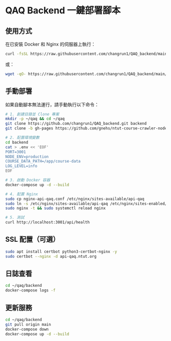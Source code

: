 # QAQ Backend 一鍵部署腳本

## 使用方式

在已安裝 Docker 和 Nginx 的伺服器上執行：

```bash
curl -fsSL https://raw.githubusercontent.com/changrun1/QAQ_backend/main/quick-deploy.sh | bash
```

或：

```bash
wget -qO- https://raw.githubusercontent.com/changrun1/QAQ_backend/main/quick-deploy.sh | bash
```

## 手動部署

如果自動腳本無法運行，請手動執行以下命令：

```bash
# 1. 創建目錄並 Clone 專案
mkdir -p ~/qaq && cd ~/qaq
git clone https://github.com/changrun1/QAQ_backend.git backend
git clone -b gh-pages https://github.com/gnehs/ntut-course-crawler-node.git course-data

# 2. 配置環境變數
cd backend
cat > .env << 'EOF'
PORT=3001
NODE_ENV=production
COURSE_DATA_PATH=/app/course-data
LOG_LEVEL=info
EOF

# 3. 啟動 Docker 容器
docker-compose up -d --build

# 4. 配置 Nginx
sudo cp nginx-api-qaq.conf /etc/nginx/sites-available/api-qaq
sudo ln -s /etc/nginx/sites-available/api-qaq /etc/nginx/sites-enabled/
sudo nginx -t && sudo systemctl reload nginx

# 5. 測試
curl http://localhost:3001/api/health
```

## SSL 配置（可選）

```bash
sudo apt install certbot python3-certbot-nginx -y
sudo certbot --nginx -d api-qaq.ntut.org
```

## 日誌查看

```bash
cd ~/qaq/backend
docker-compose logs -f
```

## 更新服務

```bash
cd ~/qaq/backend
git pull origin main
docker-compose down
docker-compose up -d --build
```
